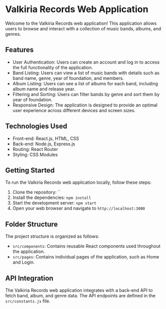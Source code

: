 # Valkiria Records Web Application

Welcome to the Valkiria Records web application! This application allows users to browse and interact with a collection of music bands, albums, and genres.

## Features

- User Authentication: Users can create an account and log in to access the full functionality of the application.
- Band Listing: Users can view a list of music bands with details such as band name, genre, year of foundation, and members.
- Album Listing: Users can see a list of albums for each band, including album name and release year.
- Filtering and Sorting: Users can filter bands by genre and sort them by year of foundation.
- Responsive Design: The application is designed to provide an optimal user experience across different devices and screen sizes.

## Technologies Used

- Front-end: React.js, HTML, CSS
- Back-end: Node.js, Express.js
- Routing: React Router
- Styling: CSS Modules

## Getting Started

To run the Valkiria Records web application locally, follow these steps:

1. Clone the repository: ``
2. Install the dependencies: `npm install`
3. Start the development server: `npm start`
4. Open your web browser and navigate to `http://localhost:3000`

## Folder Structure

The project structure is organized as follows:

- `src/components`: Contains reusable React components used throughout the application.
- `src/pages`: Contains individual pages of the application, such as Home and Login.

## API Integration

The Valkiria Records web application integrates with a back-end API to fetch band, album, and genre data. The API endpoints are defined in the `src/constants.js` file.
